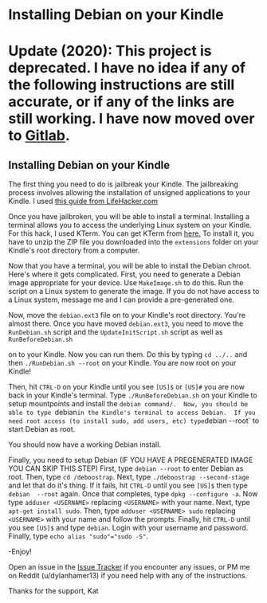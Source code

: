 # Installing Debian on your Kindle

# Update (2020): This project is deprecated. I have no idea if any of the following instructions are still accurate, or if any of the links are still working. I have now moved over to [Gitlab](https://gitlab.com/kathamer).


## Installing Debian on your Kindle

The first thing you need to do is jailbreak your Kindle. The jailbreaking process involves allowing the
installation of unsigned applications to your Kindle. I used [this guide from LifeHacker.com](https://www.lifehacker.com.au/2016/07/how-to-jailbreak-your-kindle/)


Once you have jailbroken, you will be able to install a terminal.
Installing a terminal allows you to access the underlying Linux system on your Kindle. For this hack, I used KTerm. You can get KTerm from [here.](https://github.com/bfabiszewski/kterm/releases/download/v2.3/kterm-kindle-2.3.zip) To install it, you have to unzip the ZIP file you downloaded into the `extensions` folder on your Kindle's root directory from a computer.

Now that you have a terminal, you will be able to install the Debian chroot. 
Here's where it gets complicated. First, you need to generate a Debian image appropriate for your device. 
Use `MakeImage.sh` to do this. Run the script on a Linux system to generate the image. If you do not have access to a Linux system, message me and I can provide a pre-generated one.

Now, move the `debian.ext3` file on to your Kindle's root directory. You're almost there.
Once you have moved `debian.ext3`, you need to move the `RunDebian.sh` script and the `UpdateInitScript.sh` script as well as `RunBeforeDebian.sh`

on to your Kindle. Now you can run them. Do this by typing 
`cd ../..` and then `./RunDebian.sh --root` on your Kindle. You are now root on your Kindle!

Then, hit `CTRL-D` on your Kindle until you see `[US]$` or `[US]#` 
you are now back in your Kindle's terminal. Type `./RunBeforeDebian.sh` on your Kindle to setup mountpoints and install the `debian command/. 
Now, you should be able to type `debian` in the Kindle's terminal to access Debian. 
If you need root access (to install sudo, add users, etc) type `debian --root` to start Debian as root. 

You should now have a working Debian install. 

Finally, you need to setup Debian (IF YOU HAVE A PREGENERATED IMAGE YOU CAN SKIP THIS STEP)
First, type `debian --root` to enter Debian as root.
Then, type `cd /deboostrap`.
Next, type `./deboostrap --second-stage` and let that do it's thing.
If it fails, hit `CTRL-D` until you see `[US]$` then type `debian  --root` again.
Once that completes, type `dpkg --configure -a`.
Now type `adduser <USERNAME>` replacing `<USERNAME>` with your name.
Next, type `apt-get install sudo`.
Then, type `adduser <USERNAME> sudo` replacing `<USERNAME>` with your name and follow the prompts.
Finally, hit `CTRL-D` until you see `[US]$` and type `debian`.
Login with your username and password.
Finally, type `echo alias "sudo"="sudo -S"`.

-Enjoy!

Open an issue in the [Issue Tracker](https://github.com/KatHamer/DebianKindle/issues) if you encounter any issues, or
PM me on Reddit (u/dylanhamer13) if you need help with any of the instructions.

Thanks for the support, 
Kat
